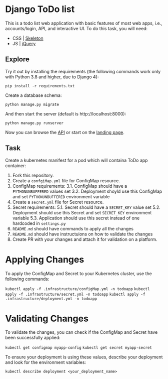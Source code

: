 # Django ToDo list

This is a todo list web application with basic features of most web apps, i.e., accounts/login, API, and interactive UI. To do this task, you will need:

- CSS | [Skeleton](http://getskeleton.com/)
- JS  | [jQuery](https://jquery.com/)

## Explore

Try it out by installing the requirements (the following commands work only with Python 3.8 and higher, due to Django 4):

```
pip install -r requirements.txt
```

Create a database schema:

```
python manage.py migrate
```

And then start the server (default is http://localhost:8000):

```
python manage.py runserver
```

Now you can browse the [API](http://localhost:8000/api/) or start on the [landing page](http://localhost:8000/).

## Task

Create a kubernetes manifest for a pod which will containa ToDo app container:

1. Fork this repository.
1. Create a `confgiMap.yml` file for ConfigMap resource.
1. ConfigMap requirements:
3.1. ConfigMap should have a `PYTHONUNBUFFERED` values set
3.2. Deployment shoyld use this ConfigMap and set `PYTHONUNBUFFERED` environment variable
1. Create a `secret.yml` file for Secret resource.
1. Secret requirements:
5.1. Secret should have a `SECRET_KEY` value set
5.2. Deployment should use this Secret and set `SECRET_KEY` environment variable
5.3. Application should use this secret instead of one hardcoded in `settings.py`
1. `README.md` should have commands to apply all the changes
1. `README.md` should have instructuions on how to validate the changes
1. Create PR with your changes and attach it for validation on a platform.


# Applying Changes

To apply the ConfigMap and Secret to your Kubernetes cluster, use the following commands:

`kubectl apply -f .infrastructure/configMap.yml -n todoapp`
`kubectl apply -f .infrastructure/secret.yml -n todoapp`
`kubectl apply -f .infrastructure/deployment.yml -n todoapp`
# Validating Changes

To validate the changes, you can check if the ConfigMap and Secret have been successfully applied:

`kubectl get configmap myapp-config`
`kubectl get secret myapp-secret`


To ensure your deployment is using these values, describe your deployment and look for the environment variables:

`kubectl describe deployment <your_deployment_name>`

